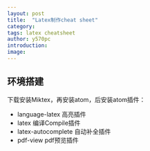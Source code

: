 ```yaml
---
layout: post
title:  "Latex制作cheat sheet"
category: 
tags: latex cheatsheet 
author: y570pc
introduction: 
image: 
---
```


## 环境搭建

下载安装Miktex，再安装atom，后安装atom插件：

* language-latex 高亮插件
* latex 编译Compile插件
* latex-autocomplete 自动补全插件
* pdf-view pdf预览插件